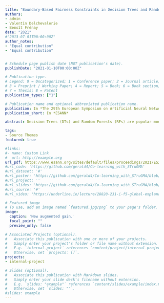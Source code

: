 ```yaml
---
title: "Boundary-Based Fairness Constraints in Decision Trees and Random Forests"
authors:
- admin
- Valentin Delchevalerie 
- Benoît Frénay
date: "2021"
#"2013-07-01T00:00:00Z"
author_notes:
- "Equal contribution"
- "Equal contribution"


# Schedule page publish date (NOT publication's date).
publishDate: "2021-01-10T00:00:00Z"

# Publication type.
# Legend: 0 = Uncategorized; 1 = Conference paper; 2 = Journal article;
# 3 = Preprint / Working Paper; 4 = Report; 5 = Book; 6 = Book section;
# 7 = Thesis; 8 = Patent
publication_types: ["1"]

# Publication name and optional abbreviated publication name.
publication: In *The 29th European Symposium on Artificial Neural Networks, Computational Intelligence and Machine Learning*
publication_short: In *ESANN*

abstract: Decision Trees (DTs) and Random Forests (RFs) are popular models in Machine Learning (ML) thanks to their interpretability and efficiency to solve real-world problems. However, DTs may sometimes learn rules that treat different groups of people unfairly, by paying attention to sensitive features like for example gender, age, income, language, etc. Even if several solutions have been proposed to reduce the unfairness for different ML algorithms, few of them apply to DTs. This work aims to transpose a successful method proposed by Zafar et al. [1] to reduce the unfairness in boundary based ML models to DTs.

tags:
- Source Themes
featured: true

#links:
#- name: Custom Link
#  url: http://example.org
url_pdf: https://www.esann.org/sites/default/files/proceedings/2021/ES2021-69.pdf
#url_code: 'https://github.com/gerald4/Co-learning_with_STruGMA'
#url_dataset: '#'
#url_poster: 'https://github.com/gerald4/Co-learning_with_STruGMA/blob/master/slides_poster/Poster_UAI_Paper_final.pdf'
#url_project: ''
#url_slides: 'https://github.com/gerald4/Co-learning_with_STruGMA/blob/master/slides_poster/Presentation_UAI_final.pdf'
#url_source: '#'
#url_video: 'https://underline.io/lecture/28820-231-i-f5-global-explanations-with-decision-rules-a-co-learning-approach'

# Featured image
# To use, add an image named `featured.jpg/png` to your page's folder. 
image:
  caption: 'New augmented gain.'
  focal_point: ""
  preview_only: false

# Associated Projects (optional).
#   Associate this publication with one or more of your projects.
#   Simply enter your project's folder or file name without extension.
#   E.g. `internal-project` references `content/project/internal-project/index.md`.
#   Otherwise, set `projects: []`.
projects:
- internal-project

# Slides (optional).
#   Associate this publication with Markdown slides.
#   Simply enter your slide deck's filename without extension.
#   E.g. `slides: "example"` references `content/slides/example/index.md`.
#   Otherwise, set `slides: ""`.
#slides: example
---
```


